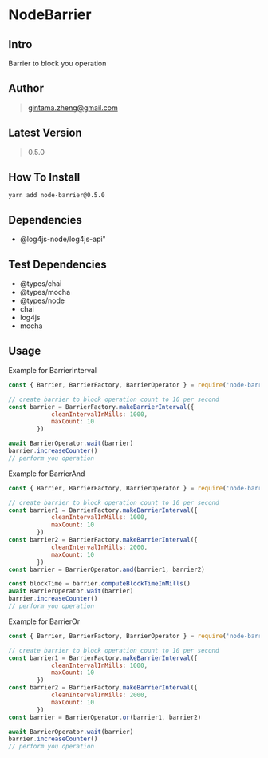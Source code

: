 # NodeBarrier

## Intro

Barrier to block you operation

## Author

> gintama.zheng@gmail.com

## Latest Version

> 0.5.0

## How To Install

```shell
yarn add node-barrier@0.5.0
```

## Dependencies

- @log4js-node/log4js-api"

## Test Dependencies

- @types/chai
- @types/mocha
- @types/node
- chai
- log4js
- mocha

## Usage

Example for BarrierInterval

```javascript
const { Barrier, BarrierFactory, BarrierOperator } = require('node-barrier')

// create barrier to block operation count to 10 per second
const barrier = BarrierFactory.makeBarrierInterval({
            cleanIntervalInMills: 1000,
            maxCount: 10
        })

await BarrierOperator.wait(barrier)
barrier.increaseCounter()
// perform you operation

```

Example for BarrierAnd

```javascript
const { Barrier, BarrierFactory, BarrierOperator } = require('node-barrier')

// create barrier to block operation count to 10 per second
const barrier1 = BarrierFactory.makeBarrierInterval({
            cleanIntervalInMills: 1000,
            maxCount: 10
        })
const barrier2 = BarrierFactory.makeBarrierInterval({
            cleanIntervalInMills: 2000,
            maxCount: 10
        })
const barrier = BarrierOperator.and(barrier1, barrier2)

const blockTime = barrier.computeBlockTimeInMills()
await BarrierOperator.wait(barrier)
barrier.increaseCounter()
// perform you operation

```

Example for BarrierOr

```javascript
const { Barrier, BarrierFactory, BarrierOperator } = require('node-barrier')

// create barrier to block operation count to 10 per second
const barrier1 = BarrierFactory.makeBarrierInterval({
            cleanIntervalInMills: 1000,
            maxCount: 10
        })
const barrier2 = BarrierFactory.makeBarrierInterval({
            cleanIntervalInMills: 2000,
            maxCount: 10
        })
const barrier = BarrierOperator.or(barrier1, barrier2)

await BarrierOperator.wait(barrier)
barrier.increaseCounter()
// perform you operation

```